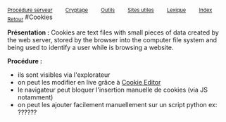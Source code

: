 <sub>[Procédure serveur](server_procedure.md)&nbsp; &nbsp; &nbsp; &nbsp; &nbsp;[Cryptage](cryptage.md)&nbsp; &nbsp; &nbsp; &nbsp; &nbsp;[Outils](tools.md)&nbsp; &nbsp; &nbsp; &nbsp; &nbsp;[Sites utiles](useful_website.md)&nbsp; &nbsp; &nbsp; &nbsp; &nbsp;[Lexique](lexique.md)&nbsp; &nbsp; &nbsp; &nbsp; &nbsp;[Index](index.md)</sub>
<sub>[Retour](web_server.md)</sub>
#Cookies


**Présentation :** Cookies are text files with small pieces of data created by the web server, stored by the browser into the computer file system and being used to identify a user while is browsing a website.

**Procédure :**
- ils sont visibles via l'explorateur
- on peut les modifier en live grâce à [Cookie Editor](cookie_editor.md)
- le navigateur peut bloquer l'insertion manuelle de cookies (via JS notamment)
- on peut les ajouter facilement manuellement sur un script python  ex: ??????
